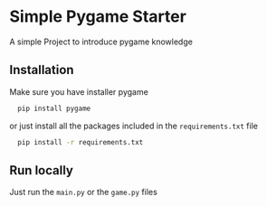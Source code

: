 
# Simple Pygame Starter

A simple Project to introduce pygame knowledge


## Installation

Make sure you have installer pygame

```bash
  pip install pygame
```

or just install all the packages included in the `requirements.txt` file

```bash
  pip install -r requirements.txt
```

## Run locally

Just run the `main.py` or the `game.py` files